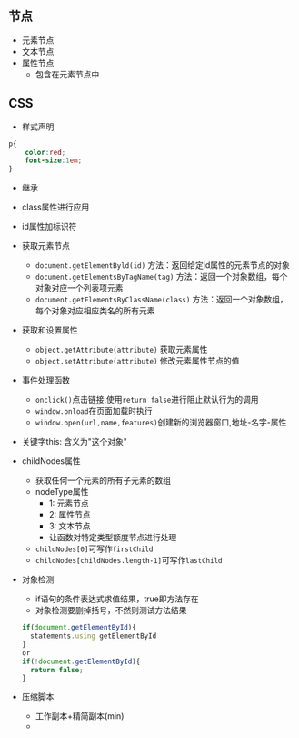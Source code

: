 ## 节点 
- 元素节点
- 文本节点
- 属性节点
  - 包含在元素节点中

## CSS
- 样式声明
```css
p{
    color:red;
    font-size:1em;
}
```
- 继承
- class属性进行应用
- id属性加标识符
- 获取元素节点
  - `document.getElementByld(id)` 方法：返回给定id属性的元素节点的对象
  - `document.getElementsByTagName(tag)` 方法：返回一个对象数组，每个对象对应一个列表项元素
  - `document.getElementsByClassName(class)` 方法：返回一个对象数组，每个对象对应相应类名的所有元素
- 获取和设置属性
  - `object.getAttribute(attribute)` 获取元素属性
  - `object.setAttribute(attribute)` 修改元素属性节点的值
- 事件处理函数
  - `onclick()`点击链接,使用`return false`进行阻止默认行为的调用 
  - `window.onload`在页面加载时执行
  - `window.open(url,name,features)`创建新的浏览器窗口,地址-名字-属性

- 关键字this: 含义为"这个对象"
- childNodes属性
  - 获取任何一个元素的所有子元素的数组
  - nodeType属性
    - 1: 元素节点
    - 2: 属性节点
    - 3: 文本节点
    - 让函数对特定类型额度节点进行处理
  - `childNodes[0]`可写作`firstChild`
  - `childNodes[childNodes.length-1]`可写作`lastChild`
- 对象检测
  - if语句的条件表达式求值结果，true即方法存在
  - 对象检测要删掉括号，不然则测试方法结果
  ```JavaScript
  if(document.getElementById){
    statements.using getElementById
  }
  or
  if(!document.getElementById){
    return false;
  }
  ```
- 压缩脚本
  - 工作副本+精简副本(min)
  - 